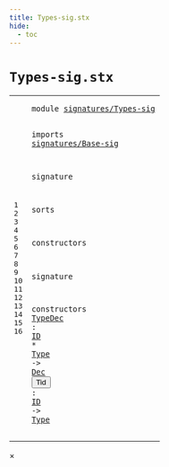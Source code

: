```yaml
---
title: Types-sig.stx
hide:
  - toc
---
```


# `Types-sig.stx`



[pdmosses/metaborg-tiger/org.metaborg.lang.tiger.statix/src-gen/statix/signatures/Types-sig.stx]: https://github.com/pdmosses/metaborg-tiger/blob/master/org.metaborg.lang.tiger.statix/src-gen/statix/signatures/Types-sig.stx "The source file on GitHub"

<div class="stx"><table class="highlighttable"><tbody><tr><td class="linenos"><div class="linenodiv"><pre><span></span>1
2
3
4
5
6
7
8
9
10
11
12
13
14
15
16
</pre></div></td>
<td class="code"><pre><code><span class="keyword">module</span> <a href="../Tiger-sig.stx/#signatures/Types-sig_6_3" id="signatures/Types-sig_1_8" title="a definition with a single reference"><span class="token sort_Id">signatures/Types-sig</span></a>

<span class="keyword">imports</span>
  <a href="../Base-sig.stx/#signatures/Base-sig_1_8" id="signatures/Base-sig_4_3" title="a reference to a single-file definition"><span class="token sort_Id">signatures/Base-sig</span></a>

<span class="keyword">signature</span>

  <span class="keyword">sorts</span>

  <span class="keyword">constructors</span>

<span class="keyword">signature</span>

  <span class="keyword">constructors</span>
    <span class="cons_OpDecl"><a href="../../../../trans/static-semantics.stx/#TypeDec_214_21" id="TypeDec_15_5" title="a definition with a single reference"><span class="token sort_Id">TypeDec</span></a> <span class="operator">:</span> <span class="cons_SimpleSort"><a href="../Base-sig.stx/#ID_13_5" id="ID_15_15" title="a reference to a single-file definition"><span class="token sort_Id">ID</span></a></span> <span class="operator">*</span> <span class="cons_SimpleSort"><a href="../Base-sig.stx/#Type_11_5" id="Type_15_20" title="a reference to a single-file definition"><span class="token sort_Id">Type</span></a></span> <span class="operator">-&gt;</span> <span class="cons_SimpleSort"><a href="../Base-sig.stx/#Dec_8_5" id="Dec_15_28" title="a reference to a single-file definition"><span class="token sort_Id">Dec</span></a></span></span>
    <span class="cons_OpDecl"><button class="modal-open" id="Tid_16_5" title="a definition with multiple references" data-urls="../../../../trans/static-semantics.stx/#Tid line 224_17, 288_19, 293_19, 437_25, 447_19"><span class="token sort_Id">Tid</span></button> <span class="operator">:</span> <span class="cons_SimpleSort"><a href="../Base-sig.stx/#ID_13_5" id="ID_16_11" title="a reference to a single-file definition"><span class="token sort_Id">ID</span></a></span> <span class="operator">-&gt;</span> <span class="cons_SimpleSort"><a href="../Base-sig.stx/#Type_11_5" id="Type_16_17" title="a reference to a single-file definition"><span class="token sort_Id">Type</span></a></span></span>
</code></pre></td></tr></tbody></table></div>

<div id="modal">
  <div id="modal-content">
    <span id="modal-close">&times;</span>
    <h2 id="modal-h2"></h2>
    <p  id="modal-p"></p>
    <ul id="modal-ul"></ul>
  </div>
</div>
